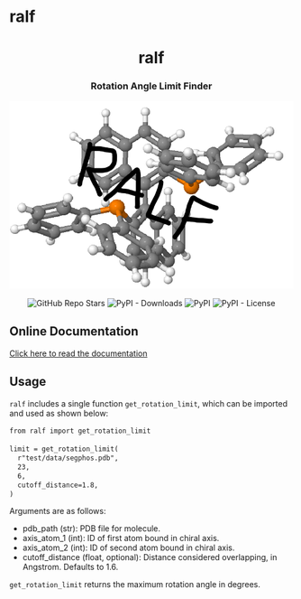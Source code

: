 # ralf

<h1 align="center">ralf</h1> 
<h3 align="center">Rotation Angle Limit Finder</h3>

<p align="center">  
  <img alt="ralflogo" src="https://github.com/JacksonBurns/ralf/blob/main/ralf_logo.png">
</p> 
<p align="center">
  <img alt="GitHub Repo Stars" src="https://img.shields.io/github/stars/JacksonBurns/ralf?style=social">
  <img alt="PyPI - Downloads" src="https://img.shields.io/pypi/dm/ralf">
  <img alt="PyPI" src="https://img.shields.io/pypi/v/ralf">
  <img alt="PyPI - License" src="https://img.shields.io/github/license/JacksonBurns/ralf">
</p>

## Online Documentation
[Click here to read the documentation](https://JacksonBurns.github.io/ralf/)

## Usage
`ralf` includes a single function `get_rotation_limit`, which can be imported and used as shown below:
```
from ralf import get_rotation_limit

limit = get_rotation_limit(
  r"test/data/segphos.pdb",
  23,
  6,
  cutoff_distance=1.8,
)
```

Arguments are as follows:
 - pdb_path (str): PDB file for molecule.
 - axis_atom_1 (int): ID of first atom bound in chiral axis.
 - axis_atom_2 (int): ID of second atom bound in chiral axis.
 - cutoff_distance (float, optional): Distance considered overlapping, in Angstrom. Defaults to 1.6.

`get_rotation_limit` returns the maximum rotation angle in degrees.